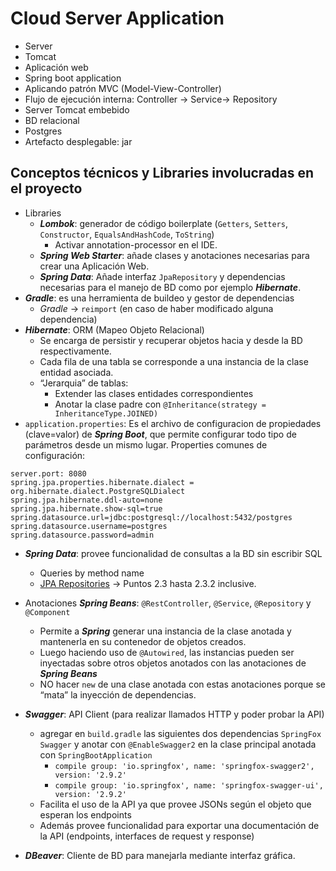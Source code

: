 # Cloud Server Application

-   Server
-   Tomcat
-   Aplicación web
-   Spring boot application
-   Aplicando patrón MVC (Model-View-Controller)
-   Flujo de ejecución interna: Controller → Service→ Repository
-   Server Tomcat embebido
-   BD relacional
-   Postgres
-   Artefacto desplegable: jar
## Conceptos técnicos y Libraries involucradas en el proyecto

-   Libraries
	-   ***Lombok***: generador de código boilerplate (`Getters`, `Setters`, `Constructor`, `EqualsAndHashCode`, `ToString`)
		-   Activar annotation-processor en el IDE.
	-   ***Spring Web Starter***: añade clases y anotaciones necesarias para crear una Aplicación Web.
	-   ***Spring Data***: Añade interfaz `JpaRepository` y dependencias necesarias para el manejo de BD como por ejemplo ***Hibernate***.
-   ***Gradle***: es una herramienta de buildeo y gestor de dependencias
	-   *Gradle* → `reimport` (en caso de haber modificado alguna dependencia)
-   ***Hibernate***: ORM (Mapeo Objeto Relacional)
	-   Se encarga de persistir y recuperar objetos hacia y desde la BD respectivamente.
	-   Cada fila de una tabla se corresponde a una instancia de la clase entidad asociada.
	-   “Jerarquia” de tablas:
		-   Extender las clases entidades correspondientes    
		-   Anotar la clase padre con `@Inheritance(strategy = InheritanceType.JOINED)`
-   `application.properties`: Es el archivo de configuracion de propiedades (clave=valor) de ***Spring Boot***, que permite configurar todo tipo de parámetros desde un mismo lugar. Properties comunes de configuración:
```properties
server.port: 8080
spring.jpa.properties.hibernate.dialect = org.hibernate.dialect.PostgreSQLDialect
spring.jpa.hibernate.ddl-auto=none
spring.jpa.hibernate.show-sql=true
spring.datasource.url=jdbc:postgresql://localhost:5432/postgres
spring.datasource.username=postgres
spring.datasource.password=admin
```
- ***Spring Data***: provee funcionalidad de consultas a la BD sin escribir SQL
	-   Queries by method name
	-   [JPA Repositories](https://docs.spring.io/spring-data/jpa/docs/1.5.0.RELEASE/reference/html/jpa.repositories.html) → Puntos 2.3 hasta 2.3.2 inclusive.

-   Anotaciones ***Spring Beans***: `@RestController`, `@Service`, `@Repository` y `@Component`
	-   Permite a ***Spring*** generar una instancia de la clase anotada y mantenerla en su contenedor de objetos creados.
	-   Luego haciendo uso de `@Autowired`, las instancias pueden ser inyectadas sobre otros objetos anotados con las anotaciones de ***Spring Beans***
	-   NO hacer `new` de una clase anotada con estas anotaciones porque se “mata” la inyección de dependencias.
-   ***Swagger***: API Client (para realizar llamados HTTP y poder probar la API)
	-   agregar en `build.gradle` las siguientes dos dependencias `SpringFox Swagger` y anotar con `@EnableSwagger2` en la clase principal anotada con `SpringBootApplication`
		-   `compile group: 'io.springfox', name: 'springfox-swagger2', version: '2.9.2'`
		-   `compile group: 'io.springfox', name: 'springfox-swagger-ui', version: '2.9.2'`
	-   Facilita el uso de la API ya que provee JSONs según el objeto que esperan los endpoints
	-   Además provee funcionalidad para exportar una documentación de la API (endpoints, interfaces de request y response)
-   ***DBeaver***: Cliente de BD para manejarla mediante interfaz gráfica.
<!--stackedit_data:
eyJoaXN0b3J5IjpbMTEwMDY2NDc1LC0xMjY3NDQ1NTJdfQ==
-->